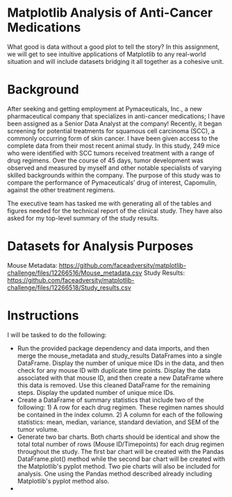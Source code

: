 # Matplotlib Analysis of Anti-Cancer Medications
What good is data without a good plot to tell the story? In this assignment, we will get to see intuitive applications of Matplotlib to any real-world situation and will include datasets bridging it all together as a cohesive unit.
# Background
After seeking and getting employment at Pymaceuticals, Inc., a new pharmaceutical company that specializes in anti-cancer medications; I have been assigned as a Senior Data Analyst at the company! Recently, it began screening for potential treatments for squamous cell carcinoma (SCC), a commonly occurring form of skin cancer. I have been given access to the complete data from their most recent animal study. In this study, 249 mice who were identified with SCC tumors received treatment with a range of drug regimens. Over the course of 45 days, tumor development was observed and measured by myself and other notable specialists of varying skilled backgrounds within the company. The purpose of this study was to compare the performance of Pymaceuticals’ drug of interest, Capomulin, against the other treatment regimens.

The executive team has tasked me with generating all of the tables and figures needed for the technical report of the clinical study. They have also asked for my top-level summary of the study results.
# Datasets for Analysis Purposes
Mouse Metadata: https://github.com/faceadversity/matplotlib-challenge/files/12266516/Mouse_metadata.csv
Study Results: https://github.com/faceadversity/matplotlib-challenge/files/12266518/Study_results.csv
# Instructions
I will be tasked to do the following:
  * Run the provided package dependency and data imports, and then merge the mouse_metadata and study_results DataFrames into a single DataFrame. Display      the number of unique mice IDs in the data, and then check for any mouse ID with duplicate time points. Display the data associated with that mouse ID,     and then create a new DataFrame where this data is removed. Use this cleaned DataFrame for the remaining steps. Display the updated number of unique       mice IDs.
  * Create a DataFrame of summary statistics that include two of the following: 1) A row for each drug regimen. These regimen names should be contained in     the index column. 2) A column for each of the following statistics: mean, median, variance, standard deviation, and SEM of the tumor volume.
  * Generate two bar charts. Both charts should be identical and show the total total number of rows (Mouse ID/Timepoints) for each drug regimen           
    throughout the study. The first bar chart will be created with the Pandas DataFrame.plot() method while the second bar chart will be created with the 
    Matplotlib's pyplot method. Two pie charts will also be included for analysis. One using the Pandas method described already including Matplotlib's        pyplot method also.
  * 
